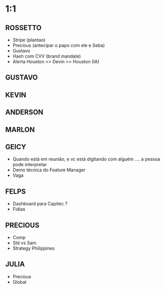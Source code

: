
# 1:1

## ROSSETTO
- Stripe (plantao)
- Precious (antecipar o papo com ele e Seba)
- Gustavo
- Hash com CVV (brand mandate)
- Alerta Houston >> Devin >> Houston (IA)
  
## GUSTAVO

## KEVIN  

## ANDERSON

## MARLON

## GEICY  
- Quando está em reunião, e vc está digitando com alguém .... a pessoa pode interpretar
- Demo técnica do Feature Manager
- Vaga

## FELPS
- Dashboard para Capitec ?
- Fidias

## PRECIOUS
- Comp
- SId vs Sam
- Strategy Philippines

## JULIA
- Precious
- Global

